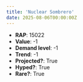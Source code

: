 ```yaml
---
title: 'Nuclear Sombrero'
date: 2025-08-06T00:00:00Z
---
```

- **RAP**: 15022
- **Value**: -1
- **Demand level**: -1
- **Trend**: -1
- **Projected?**: True
- **Hyped?**: True
- **Rare?**: True
